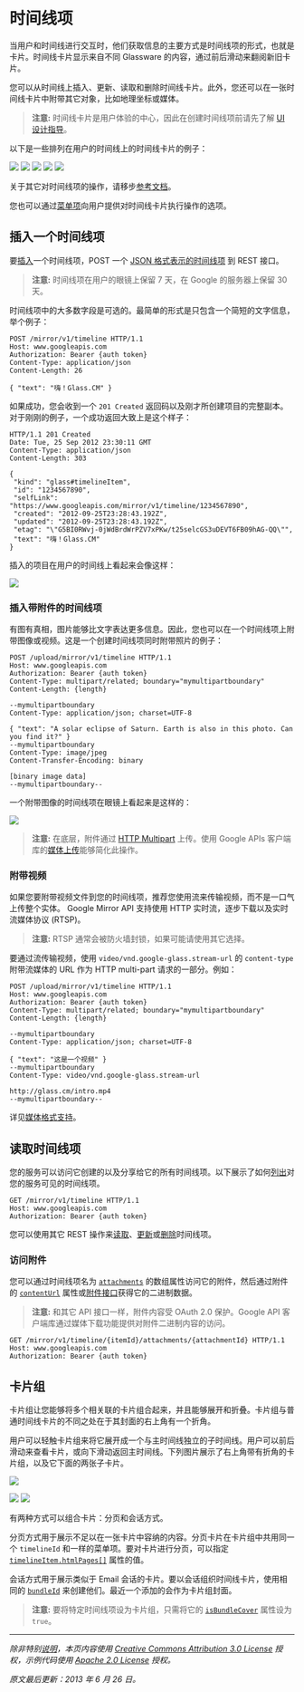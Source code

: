 时间线项
==========

当用户和时间线进行交互时，他们获取信息的主要方式是时间线项的形式，也就是卡片。时间线卡片显示来自不同 Glassware 的内容，通过前后滑动来翻阅新旧卡片。

您可以从时间线上插入、更新、读取和删除时间线卡片。此外，您还可以在一张时间线卡片中附带其它对象，比如地理坐标或媒体。

> **注意:** 时间线卡片是用户体验的中心，因此在创建时间线项前请先了解 [UI 设计指导](ui-guidelines.md)。

以下是一些排列在用户的时间线上的时间线卡片的例子：

![](https://developers.google.com/glass/images/glass-screens/weather_bundle_1_160.png)
![](https://developers.google.com/glass/images/glass-screens/clock_160.png)
![](https://developers.google.com/glass/images/glass-screens/sms_inbound_160.png)
![](https://developers.google.com/glass/images/glass-screens/picture_uploading_160.png)
![](https://developers.google.com/glass/images/glass-screens/hybrid_bundle_flowers_1_160.png)

关于其它对时间线项的操作，请移步[参考文档](reference/timeline/index.md)。

您也可以通过[菜单项](menu-items.md)向用户提供对时间线卡片执行操作的选项。


## 插入一个时间线项

要[插入](reference/timeline/insert.md)一个时间线项，POST 一个 [JSON 格式表示的时间线项](reference/timeline/index.md) 到 REST 接口。

> **注意:** 时间线项在用户的眼镜上保留 7 天，在 Google 的服务器上保留 30 天。

时间线项中的大多数字段是可选的。最简单的形式是只包含一个简短的文字信息，举个例子：

```http
POST /mirror/v1/timeline HTTP/1.1
Host: www.googleapis.com
Authorization: Bearer {auth token}
Content-Type: application/json
Content-Length: 26

{ "text": "嗨！Glass.CM" }
```

如果成功，您会收到一个 `201 Created` 返回码以及刚才所创建项目的完整副本。对于刚刚的例子，一个成功返回大致上是这个样子：

```http
HTTP/1.1 201 Created
Date: Tue, 25 Sep 2012 23:30:11 GMT
Content-Type: application/json
Content-Length: 303

{
 "kind": "glass#timelineItem",
 "id": "1234567890",
 "selfLink": "https://www.googleapis.com/mirror/v1/timeline/1234567890",
 "created": "2012-09-25T23:28:43.192Z",
 "updated": "2012-09-25T23:28:43.192Z",
 "etag": "\"G5BI0RWvj-0jWdBrdWrPZV7xPKw/t25selcGS3uDEVT6FB09hAG-QQ\"",
 "text": "嗨！Glass.CM"
}
```

插入的项目在用户的时间线上看起来会像这样：

![](https://developers.google.com/glass/images/glass-screens/hello_world_320.png)

### 插入带附件的时间线项

有图有真相，图片能够比文字表达更多信息。因此，您也可以在一个时间线项上附带图像或视频。这是一个创建时间线项同时附带照片的例子：

```http
POST /upload/mirror/v1/timeline HTTP/1.1
Host: www.googleapis.com
Authorization: Bearer {auth token}
Content-Type: multipart/related; boundary="mymultipartboundary"
Content-Length: {length}

--mymultipartboundary
Content-Type: application/json; charset=UTF-8

{ "text": "A solar eclipse of Saturn. Earth is also in this photo. Can you find it?" }
--mymultipartboundary
Content-Type: image/jpeg
Content-Transfer-Encoding: binary

[binary image data]
--mymultipartboundary--
```

一个附带图像的时间线项在眼镜上看起来是这样的：

![](https://developers.google.com/glass/images/glass-screens/photo_attach_saturn_640.png)

> **注意:** 在底层，附件通过 [HTTP Multipart](http://www.w3.org/Protocols/rfc1341/7_2_Multipart.html) 上传。使用 Google APIs 客户端库的[媒体上传](media-upload.md)能够简化此操作。

### 附带视频

如果您要附带视频文件到您的时间线项，推荐您使用流来传输视频，而不是一口气上传整个实体。
Google Mirror API 支持使用 HTTP 实时流，逐步下载以及实时流媒体协议 (RTSP)。

> **注意:** RTSP 通常会被防火墙封锁，如果可能请使用其它选择。

要通过流传输视频，使用 `video/vnd.google-glass.stream-url` 的 `content-type` 附带流媒体的 URL 作为 HTTP multi-part 请求的一部分。例如：

```http
POST /upload/mirror/v1/timeline HTTP/1.1
Host: www.googleapis.com
Authorization: Bearer {auth token}
Content-Type: multipart/related; boundary="mymultipartboundary"
Content-Length: {length}

--mymultipartboundary
Content-Type: application/json; charset=UTF-8

{ "text": "这是一个视频" }
--mymultipartboundary
Content-Type: video/vnd.google-glass.stream-url

http://glass.cm/intro.mp4
--mymultipartboundary--
```

详见[媒体格式支持](http://developer.android.com/guide/appendix/media-formats.html)。


## 读取时间线项

您的服务可以访问它创建的以及分享给它的所有时间线项。以下展示了如何[列出](reference/timeline/list.md)对您的服务可见的时间线项。

```http
GET /mirror/v1/timeline HTTP/1.1
Host: www.googleapis.com
Authorization: Bearer {auth token}
```

您可以使用其它 REST 操作来[读取](reference/timeline/get.md)、[更新](reference/timeline/update.md)或[删除](reference/timeline/delete.md)时间线项。

### 访问附件

您可以通过时间线项名为 [`attachments`](refenence/timeline.md#attachments) 的数组属性访问它的附件，然后通过附件的 [`contentUrl`](reference/timeline.md#attachments.contentUrl) 属性或[附件接口](reference/timeline/attachments/get.md)获得它的二进制数据。

> **注意:** 和其它 API 接口一样，附件内容受 OAuth 2.0 保护。Google API 客户端库通过媒体下载功能提供对附件二进制内容的访问。

```http
GET /mirror/v1/timeline/{itemId}/attachments/{attachmentId} HTTP/1.1
Host: www.googleapis.com
Authorization: Bearer {auth token}
```


## 卡片组

卡片组让您能够将多个相关联的卡片组合起来，并且能够展开和折叠。卡片组与普通时间线卡片的不同之处在于其封面的右上角有一个折角。

用户可以轻触卡片组来将它展开成一个与主时间线独立的子时间线。用户可以前后滑动来查看卡片，或向下滑动返回主时间线。下列图片展示了右上角带有折角的卡片组，以及它下面的两张子卡片。

![](https://developers.google.com/glass/images/glass-screens/hybrid_bundle_flowers_1_320.jpg)

![](https://developers.google.com/glass/images/glass-screens/hybrid_bundle_flowers_2_320.jpg)
![](https://developers.google.com/glass/images/glass-screens/hybrid_bundle_flowers_3_320.jpg)
  
有两种方式可以组合卡片：分页和会话方式。

分页方式用于展示不足以在一张卡片中容纳的内容。分页卡片在卡片组中共用同一个 `timelineId` 和一样的菜单项。要对卡片进行分页，可以指定 [`timelineItem.htmlPages[]`](reference/timeline.md#htmlPages) 属性的值。

会话方式用于展示类似于 Email 会话的卡片。要以会话组织时间线卡片，使用相同的 [`bundleId`](reference/timeline.md#bundleId) 来创建他们。最近一个添加的会作为卡片组封面。

> **注意:** 要将特定时间线项设为卡片组，只需将它的 [`isBundleCover`](reference/timeline.md#isBundleCover) 属性设为 `true`。

----------

_除非特别[说明](https://developers.google.com/readme/policies)，本页内容使用 [Creative Commons Attribution 3.0 License](http://creativecommons.org/licenses/by/3.0/) 授权，示例代码使用 [Apache 2.0 License](http://www.apache.org/licenses/LICENSE-2.0) 授权。_

_原文最后更新：2013 年 6 月 26 日。_
